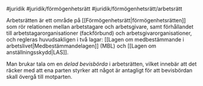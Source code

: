 #juridik #juridik/förmögenhetsrätt #juridik/förmögenhetsrätt/arbetsrätt

Arbetsrätten är ett område på [[Förmögenhetsrätt|förmögenhetsrätten]] som rör relationen mellan arbetstagare och arbetsgivare, samt förhållandet till arbetstagarorganisationer (fackförbund) och arbetsgivarorganisationer, och regleras huvudsakligen i två lagar: [[Lagen om medbestämmande i arbetslivet|Medbestämmandelagen]] (MBL) och [[Lagen om anställningsskydd|LAS]].

Man brukar tala om en *delad bevisbörda* i arbetsrätten, vilket innebär att det räcker med att ena parten styrker att något är antagligt för att bevisbördan skall övergå till motparten.
